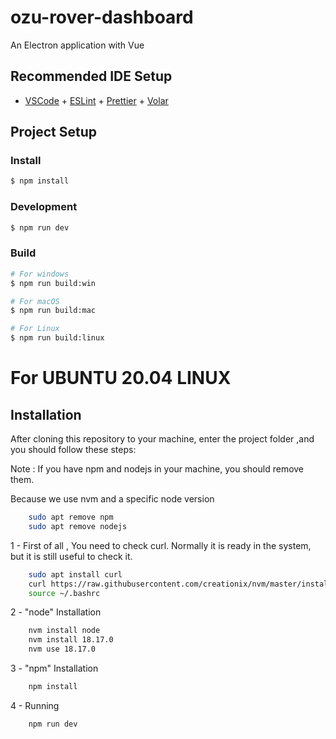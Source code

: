 # ozu-rover-dashboard

An Electron application with Vue

## Recommended IDE Setup

- [VSCode](https://code.visualstudio.com/) + [ESLint](https://marketplace.visualstudio.com/items?itemName=dbaeumer.vscode-eslint) + [Prettier](https://marketplace.visualstudio.com/items?itemName=esbenp.prettier-vscode) + [Volar](https://marketplace.visualstudio.com/items?itemName=Vue.volar)

## Project Setup

### Install

```bash
$ npm install
```

### Development

```bash
$ npm run dev
```

### Build

```bash
# For windows
$ npm run build:win

# For macOS
$ npm run build:mac

# For Linux
$ npm run build:linux
```

# For UBUNTU 20.04 LINUX


## Installation

After cloning this repository to your machine, enter the project folder ,and you should follow these steps:

Note : If you have npm and nodejs in your machine, you should remove them. 

Because we use nvm and a specific node version

```bash
    sudo apt remove npm
    sudo apt remove nodejs
```

 1 - First of all , You need to check curl. Normally it is ready in the system, but it is still useful to check it.

```bash
    sudo apt install curl
    curl https://raw.githubusercontent.com/creationix/nvm/master/install.sh | bash
    source ~/.bashrc
```

2 - "node" Installation

```bash
    nvm install node
    nvm install 18.17.0 
    nvm use 18.17.0 
```
3 - "npm" Installation

```bash
    npm install
```
4 - Running

```bash
    npm run dev
```
